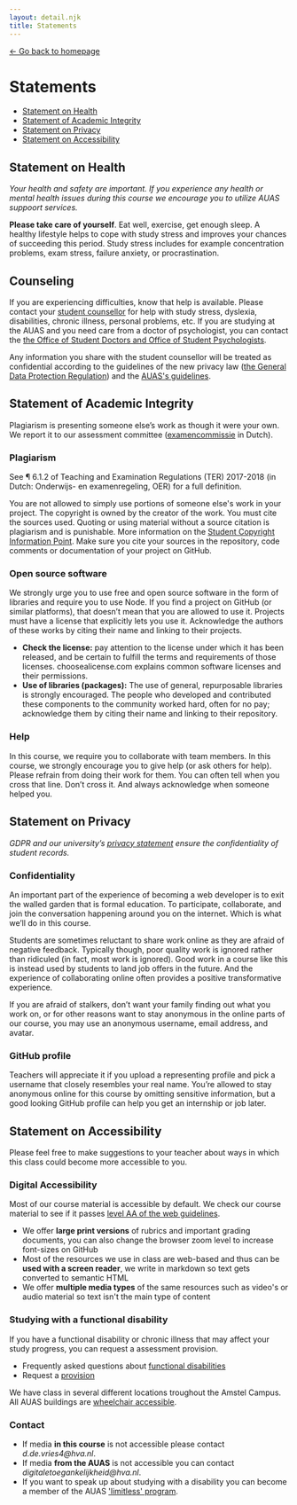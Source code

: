 ```yaml
---
layout: detail.njk
title: Statements
---
```


<a href="{{ '/' | url }}" class="back">← Go back to homepage</a>

# Statements

* [Statement on Health](#statement-on-health)
* [Statement of Academic Integrity](#)
* [Statement on Privacy](#)
* [Statement on Accessibility](#)

## Statement on Health

_Your health and safety are important. If you experience any health or mental health issues during this course we encourage you to utilize AUAS suppoort services._

**Please take care of yourself**. Eat well, exercise, get enough sleep. A healthy lifestyle helps to cope with study stress and improves your chances of succeeding this period. Study stress includes for example concentration problems, exam stress, failure anxiety, or procrastination.

## Counseling
If you are experiencing difficulties, know that help is available.
Please contact your [student counsellor][counsel] for help with study stress, dyslexia, disabilities, chronic illness, personal problems, etc. If you are studying at the AUAS and you need care from a doctor of psychologist, you can contact the [the Office of Student Doctors and Office of Student Psychologists][office].

Any information you share with the student counsellor will be treated as confidential according to the guidelines of the new privacy law ([the General Data Protection Regulation][avg]) and the [AUAS's guidelines][hvavg].

## Statement of Academic Integrity

Plagiarism is presenting someone else’s work as though it were your own. We report it to our assessment committee ([examencommissie](https://moodle.cmd.hva.nl/mod/page/view.php?id=1738) in Dutch). 

### Plagiarism
See ¶ 6.1.2 of Teaching and Examination
Regulations (TER) 2017-2018 (in Dutch: Onderwijs- en examenregeling, OER) for
a full definition.

You are not allowed to simply use portions of someone else's work in your project. The copyright is owned by the creator of the work. You must cite the sources used. Quoting or using material without a source citation is plagiarism and is punishable. More information on the [Student Copyright Information Point](https://www.amsterdamuas.com/library/support/search/acknowledging-sources/acknowledging-sources.html). Make sure you cite your sources in the repository, code comments or documentation of your project on GitHub.

### Open source software

We strongly urge you to use free and open source software in the form of libraries and require you to use Node. If you find a project on GitHub (or similar platforms), that doesn’t mean that you are allowed to use it. Projects must have a license that explicitly lets you use it. Acknowledge the authors of these works by citing their name and linking to their projects.

* **Check the license:** pay attention to the license under which it has been released, and be certain to fulfill the terms and requirements of those licenses. choosealicense.com explains common software licenses and their permissions.
* **Use of libraries (packages):** The use of general, repurposable libraries is strongly encouraged. The people who developed and contributed these components to the community worked hard, often for no pay; acknowledge them by citing their name and linking to their repository.

### Help

In this course, we require you to collaborate with team members. In this course, we strongly encourage you to give help (or ask others for help). Please refrain from doing their work for them. You can often tell when you cross that line. Don’t cross it. And always acknowledge when someone helped you. 

## Statement on Privacy

_GDPR and our university’s [privacy statement][privacy] ensure the
confidentiality of student records._

### Confidentiality

An important part of the experience of becoming a web developer is to exit the walled garden that is formal education.
To participate, collaborate, and join the conversation happening around you on the internet. Which is what we’ll do in this course.

Students are sometimes reluctant to share work online as they are afraid of negative feedback.
Typically though, poor quality work is ignored rather than ridiculed (in fact, most work is ignored).
Good work in a course like this is instead used by students to land job offers in the future.
And the experience of collaborating online often provides a positive transformative experience.

If you are afraid of stalkers, don’t want your family finding out what you work on, or for other reasons want to stay anonymous in the online parts of our course, you may use an anonymous username, email address, and avatar.

### GitHub profile
Teachers will appreciate it if you upload a representing profile and pick a username that closely resembles your real name.  You’re allowed to stay anonymous online for this course by omitting sensitive information, but a good looking GitHub profile can help you get an internship or job later.

## Statement on Accessibility

Please feel free to make suggestions to your teacher about ways in which this class could become more accessible to you.

### Digital Accessibility

Most of our course material is accessible by default. We check our course material to see if it passes [level AA of the web guidelines][wcag]. 

* We offer **large print versions** of rubrics and important grading documents, you can also change the browser zoom level to increase font-sizes on GitHub
* Most of the resources we use in class are web-based and thus can be **used with a screen reader**, we write in markdown so text gets converted to semantic HTML
* We offer **multiple media types** of the same resources such as video's or audio material so text isn't the main type of content


### Studying with a functional disability
If you have a functional disability or chronic illness that may affect your study progress, you can request a assessment provision.

* Frequently asked questions about [functional disabilities][disability]
* Request a [provision][provision] 

We have class in several different locations troughout the Amstel Campus. All AUAS buildings are [wheelchair accessible][building]. 

### Contact
* If media **in this course** is not accessible please contact _d.de.vries4@hva.nl_. 
* If media **from the AUAS** is not accessible you can contact _digitaletoegankelijkheid@hva.nl_.
* If you want to speak up about studying with a disability you can become a member of the AUAS ['limitless' program][limitless]. 

[rog]: https://www.hva.nl/praktisch/algemeen/hva-breed/juridische-zaken/loket-beroep-bezwaar-en-klacht/regeling-ongewenst-gedrag/regeling-ongewenst-gedrag.html?origin=gbS4rg%2FDTZuxQ6lGVF%2BN1A
[building]: https://www.amsterdamuas.com/practical-matters/general/auas/facility-services/building-accessibility/building-accessibility.html
[limitless]: https://www.hva.nl/praktisch/algemeen/etalage/limitless/limitless.html
[disability]: https://www.hva.nl/praktisch/studiekiezers/hva-breed/studentenzaken/studeren-met-een-functiebeperking/veelgestelde-vragen/veelgestelde-vragen.html
[provision]: https://www.hva.nl/praktisch/studiekiezers/hva-breed/studentenzaken/studeren-met-een-functiebeperking/studeren-met-een-functiebeperking.html
[wcag]: https://www.accessibility.nl/kennisbank/artikelen/eenvoudige-beschrijving-toegankelijkheidsrichtlijnen

[privacy]: https://www.amsterdamuas.com/practical-matters/students/auas/legal-affairs/privacy/privacy.html

[counsel]: https://www.amsterdamuas.com/practical-matters/general/auas/student-affairs/student-counsellors/contact-student-counsellors/student-counsellors.html
[avg]: https://autoriteitpersoonsgegevens.nl/nl/onderwerpen/algemene-informatie-avg/algemene-informatie-avg
[hvavg]: https://www.hva.nl/praktisch/algemeen/etalage/privacy-en-security/bescherming-persoonsgegevens/bescherming-persoonsgegevens.html?origin=gbS4rg/DTZuxQ6lGVF+N1A
[office]: https://www.hva.nl/praktisch/algemeen/hva-breed/studentenzaken/studentenartsen-en-psychologen/studentenartsen-en-psychologen.html